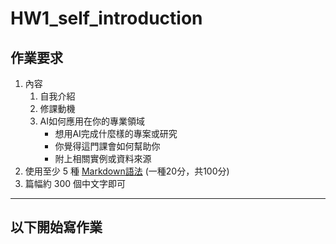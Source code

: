 # HW1_self_introduction

## 作業要求
1. 內容
    1. 自我介紹
    2. 修課動機
    3. AI如何應用在你的專業領域
        - 想用AI完成什麼樣的專案或研究
        - 你覺得這門課會如何幫助你
        - 附上相關實例或資料來源
2. 使用至少 5 種 [Markdown語法](https://www.markdownguide.org/basic-syntax) (一種20分，共100分)
3. 篇幅約 300 個中文字即可

---

## 以下開始寫作業
